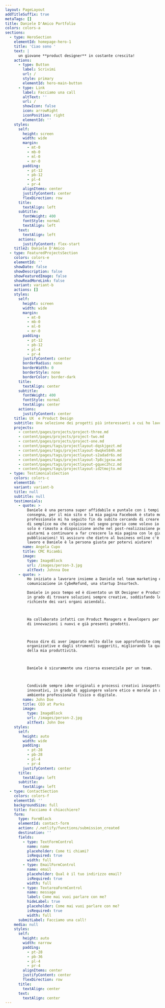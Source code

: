 ```yaml
---
layout: PageLayout
addTitleSuffix: true
metaTags: []
title: Daniele D'Amico Portfolio
colors: colors-a
sections:
  - type: HeroSection
    elementId: homepage-hero-1
    title: 'Ciao sono '
    text: |
      un giovane **product designer** in costante crescita!
    actions:
      - type: Button
        label: Scrivimi
        url: /
        style: primary
        elementId: hero-main-button
      - type: Link
        label: Facciamo una call
        altText: ''
        url: /
        showIcon: false
        icon: arrowRight
        iconPosition: right
        elementId: ''
    styles:
      self:
        height: screen
        width: wide
        margin:
          - mt-0
          - mb-0
          - ml-0
          - mr-0
        padding:
          - pt-12
          - pb-12
          - pl-4
          - pr-4
        alignItems: center
        justifyContent: center
        flexDirection: row
      title:
        textAlign: left
      subtitle:
        fontWeight: 400
        fontStyle: normal
        textAlign: left
      text:
        textAlign: left
      actions:
        justifyContent: flex-start
    title2: Daniele D'Amico
  - type: FeaturedProjectsSection
    colors: colors-e
    elementId: ''
    showDate: false
    showDescription: false
    showFeaturedImage: false
    showReadMoreLink: false
    variant: variant-b
    actions: []
    styles:
      self:
        height: screen
        width: wide
        margin:
          - mt-0
          - mb-0
          - ml-0
          - mr-0
        padding:
          - pt-12
          - pb-12
          - pl-4
          - pr-4
        justifyContent: center
        borderRadius: none
        borderWidth: 0
        borderStyle: none
        borderColor: border-dark
      title:
        textAlign: center
      subtitle:
        fontWeight: 400
        fontStyle: normal
        textAlign: center
      actions:
        justifyContent: center
    title: UX  e Product Design
    subtitle: Una selezione dei progetti più interessanti a cui ho lavorato
    projects:
      - content/pages/projects/project-three.md
      - content/pages/projects/project-two.md
      - content/pages/projects/project-one.md
      - content/pages/tags/projectlayout-dqskjgezt.md
      - content/pages/tags/projectlayout-8wqke584h.md
      - content/pages/tags/projectlayout-s2adadr6s.md
      - content/pages/tags/projectlayout-7p8cjgxsw.md
      - content/pages/tags/projectlayout-gquec2hcz.md
      - content/pages/tags/projectlayout-id2tmojto.md
  - type: TestimonialsSection
    colors: colors-c
    elementId: ''
    variant: variant-b
    title: null
    subtitle: null
    testimonials:
      - quote: >
          Daniele è una persona super affidabile e puntale con i tempi di
          consegna, per il mio sito e la mia pagina Facebook è stato molto
          professionale mi ha seguito fin da subito cercando di creare qualcosa
          di semplice ma che colpisse nel segno proprio come volevo io e non
          solo è rimasto a disposizione anche nel post-realizzazione per
          aiutarmi a continuare a far crescere la mia pagina con le giuste
          pubblicazioni! Vi assicuro che dietro al business online c'è un grande
          lavoro e Daniele è la persona giusta per potervi aiutare!
        name: Angela Cupo
        title: CMC Ricambi
        image:
          type: ImageBlock
          url: /images/person-3.jpg
          altText: Johnna Doe
      - quote: >
          Ho iniziato a lavorare insieme a Daniele nel team marketing e
          comunicazione in CybeRefund, una startup Insurtech.

          Daniele in poco tempo ed è diventato un UX Designer e Product Designer
          in grado di trovare soluzioni sempre creative, soddisfando le
          richieste dei vari organi aziendali.



          Ha collaborato infatti con Product Managers e Developers per integrare
          di innovazioni i nuovi e già presenti prodotti.



          Posso dire di aver imparato molto dalle sue approfondite competenze
          organizzative e dagli strumenti suggeriti, migliorando la qualità
          della mia produttività.



          Daniele è sicuramente una risorsa essenziale per un team.



          Condivide sempre idee originali e processi creativi inaspettati e
          innovativi, in grado di aggiungere valore etico e morale in qualunque
          ambiente professionale fisico o digitale.
        name: John Doe
        title: CEO at Parks
        image:
          type: ImageBlock
          url: /images/person-2.jpg
          altText: John Doe
    styles:
      self:
        height: auto
        width: wide
        padding:
          - pt-28
          - pb-28
          - pl-4
          - pr-4
        justifyContent: center
      title:
        textAlign: left
      subtitle:
        textAlign: left
  - type: ContactSection
    colors: colors-f
    elementId: ''
    backgroundSize: full
    title: Facciamo 4 chiacchiere?
    form:
      type: FormBlock
      elementId: contact-form
      action: /.netlify/functions/submission_created
      destination: ''
      fields:
        - type: TextFormControl
          name: name
          placeholder: Come ti chiami?
          isRequired: true
          width: full
        - type: EmailFormControl
          name: email
          placeholder: Qual è il tuo indirizzo email?
          isRequired: true
          width: full
        - type: TextareaFormControl
          name: message
          label: Come mai vuoi parlare con me?
          hideLabel: true
          placeholder: Come mai vuoi parlare con me?
          isRequired: true
          width: full
      submitLabel: Facciamo una call!
    media: null
    styles:
      self:
        height: auto
        width: narrow
        padding:
          - pt-28
          - pb-36
          - pl-4
          - pr-4
        alignItems: center
        justifyContent: center
        flexDirection: row
      title:
        textAlign: center
      text:
        textAlign: center
---
```

